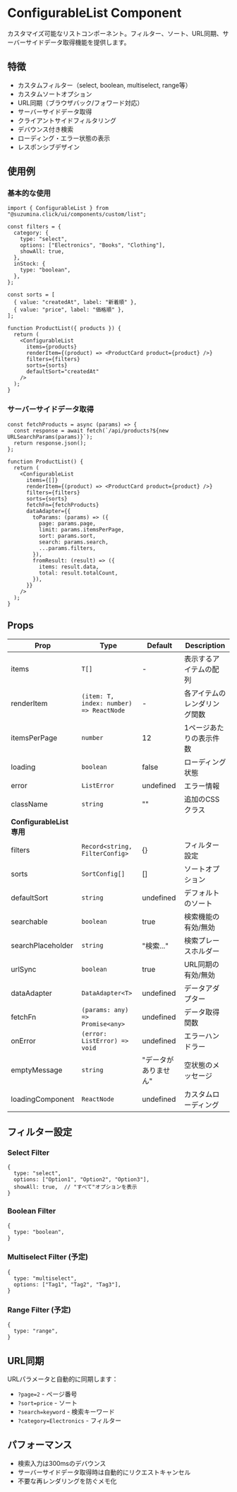 # ConfigurableList Component

カスタマイズ可能なリストコンポーネント。フィルター、ソート、URL同期、サーバーサイドデータ取得機能を提供します。

## 特徴

- カスタムフィルター（select, boolean, multiselect, range等）
- カスタムソートオプション
- URL同期（ブラウザバック/フォワード対応）
- サーバーサイドデータ取得
- クライアントサイドフィルタリング
- デバウンス付き検索
- ローディング・エラー状態の表示
- レスポンシブデザイン

## 使用例

### 基本的な使用

```tsx
import { ConfigurableList } from "@suzumina.click/ui/components/custom/list";

const filters = {
  category: {
    type: "select",
    options: ["Electronics", "Books", "Clothing"],
    showAll: true,
  },
  inStock: {
    type: "boolean",
  },
};

const sorts = [
  { value: "createdAt", label: "新着順" },
  { value: "price", label: "価格順" },
];

function ProductList({ products }) {
  return (
    <ConfigurableList
      items={products}
      renderItem={(product) => <ProductCard product={product} />}
      filters={filters}
      sorts={sorts}
      defaultSort="createdAt"
    />
  );
}
```

### サーバーサイドデータ取得

```tsx
const fetchProducts = async (params) => {
  const response = await fetch(`/api/products?${new URLSearchParams(params)}`);
  return response.json();
};

function ProductList() {
  return (
    <ConfigurableList
      items={[]}
      renderItem={(product) => <ProductCard product={product} />}
      filters={filters}
      sorts={sorts}
      fetchFn={fetchProducts}
      dataAdapter={{
        toParams: (params) => ({
          page: params.page,
          limit: params.itemsPerPage,
          sort: params.sort,
          search: params.search,
          ...params.filters,
        }),
        fromResult: (result) => ({
          items: result.data,
          total: result.totalCount,
        }),
      }}
    />
  );
}
```

## Props

| Prop | Type | Default | Description |
|------|------|---------|-------------|
| items | `T[]` | - | 表示するアイテムの配列 |
| renderItem | `(item: T, index: number) => ReactNode` | - | 各アイテムのレンダリング関数 |
| itemsPerPage | `number` | 12 | 1ページあたりの表示件数 |
| loading | `boolean` | false | ローディング状態 |
| error | `ListError` | undefined | エラー情報 |
| className | `string` | "" | 追加のCSSクラス |
| **ConfigurableList専用** |
| filters | `Record<string, FilterConfig>` | {} | フィルター設定 |
| sorts | `SortConfig[]` | [] | ソートオプション |
| defaultSort | `string` | undefined | デフォルトのソート |
| searchable | `boolean` | true | 検索機能の有効/無効 |
| searchPlaceholder | `string` | "検索..." | 検索プレースホルダー |
| urlSync | `boolean` | true | URL同期の有効/無効 |
| dataAdapter | `DataAdapter<T>` | undefined | データアダプター |
| fetchFn | `(params: any) => Promise<any>` | undefined | データ取得関数 |
| onError | `(error: ListError) => void` | undefined | エラーハンドラー |
| emptyMessage | `string` | "データがありません" | 空状態のメッセージ |
| loadingComponent | `ReactNode` | undefined | カスタムローディング |

## フィルター設定

### Select Filter
```tsx
{
  type: "select",
  options: ["Option1", "Option2", "Option3"],
  showAll: true,  // "すべて"オプションを表示
}
```

### Boolean Filter
```tsx
{
  type: "boolean",
}
```

### Multiselect Filter (予定)
```tsx
{
  type: "multiselect",
  options: ["Tag1", "Tag2", "Tag3"],
}
```

### Range Filter (予定)
```tsx
{
  type: "range",
}
```

## URL同期

URLパラメータと自動的に同期します：
- `?page=2` - ページ番号
- `?sort=price` - ソート
- `?search=keyword` - 検索キーワード
- `?category=Electronics` - フィルター

## パフォーマンス

- 検索入力は300msのデバウンス
- サーバーサイドデータ取得時は自動的にリクエストキャンセル
- 不要な再レンダリングを防ぐメモ化
